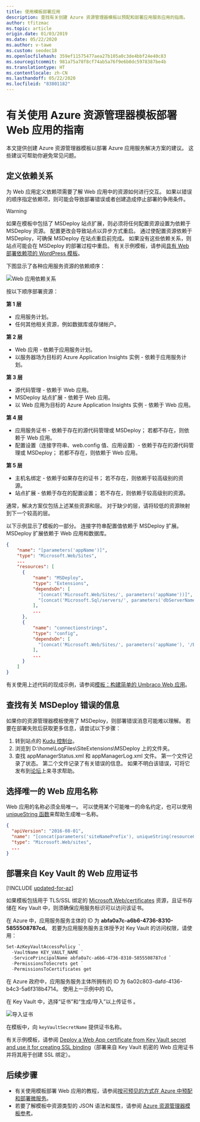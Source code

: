 ```yaml
---
title: 使用模板部署应用
description: 查找有关创建 Azure 资源管理器模板以预配和部署应用服务应用的指南。
author: tfitzmac
ms.topic: article
origin.date: 01/03/2019
ms.date: 05/22/2020
ms.author: v-tawe
ms.custom: seodec18
ms.openlocfilehash: 359ef11575477aea27b105a0c3de4bbf24e40c83
ms.sourcegitcommit: 981a75a78f8cf74ab5a76f9e6b0dc5978387be4b
ms.translationtype: HT
ms.contentlocale: zh-CN
ms.lasthandoff: 05/22/2020
ms.locfileid: "83801182"
---
```

# <a name="guidance-on-deploying-web-apps-by-using-azure-resource-manager-templates"></a>有关使用 Azure 资源管理器模板部署 Web 应用的指南

本文提供创建 Azure 资源管理器模板以部署 Azure 应用服务解决方案的建议。 这些建议可帮助你避免常见问题。

## <a name="define-dependencies"></a>定义依赖关系

为 Web 应用定义依赖项需要了解 Web 应用中的资源如何进行交互。 如果以错误的顺序指定依赖项，则可能会导致部署错误或者创建造成停止部署的争用条件。

> [!WARNING]
> 如果在模板中包括了 MSDeploy 站点扩展，则必须将任何配置资源设置为依赖于 MSDeploy 资源。 配置更改会导致站点以异步方式重启。 通过使配置资源依赖于 MSDeploy，可确保 MSDeploy 在站点重启前完成。 如果没有这些依赖关系，则站点可能会在 MSDeploy 的部署过程中重启。 有关示例模板，请参阅[具有 Web 部署依赖项的 WordPress 模板](https://github.com/davidebbo/AzureWebsitesSamples/blob/master/ARMTemplates/WordpressTemplateWebDeployDependency.json)。

下图显示了各种应用服务资源的依赖顺序：

![Web 应用依赖关系](media/web-sites-rm-template-guidance/web-dependencies.png)

按以下顺序部署资源：

**第 1 层**
* 应用服务计划。
* 任何其他相关资源，例如数据库或存储帐户。

**第 2 层**
* Web 应用 - 依赖于应用服务计划。
* 以服务器场为目标的 Azure Application Insights 实例 - 依赖于应用服务计划。

**第 3 层**
* 源代码管理 - 依赖于 Web 应用。
* MSDeploy 站点扩展 - 依赖于 Web 应用。
* 以 Web 应用为目标的 Azure Application Insights 实例 - 依赖于 Web 应用。

**第 4 层**
* 应用服务证书 - 依赖于存在的源代码管理或 MSDeploy； 若都不存在，则依赖于 Web 应用。
* 配置设置（连接字符串、web.config 值、应用设置）- 依赖于存在的源代码管理或 MSDeploy； 若都不存在，则依赖于 Web 应用。

**第 5 层**
* 主机名绑定 - 依赖于如果存在的证书； 若不存在，则依赖于较高级别的资源。
* 站点扩展 - 依赖于存在的配置设置； 若不存在，则依赖于较高级别的资源。

通常，解决方案仅包括上述某些资源和层。 对于缺少的层，请将较低的资源映射到下一个较高的层。

以下示例显示了模板的一部分。 连接字符串配置值依赖于 MSDeploy 扩展。 MSDeploy 扩展依赖于 Web 应用和数据库。 

```json
{
    "name": "[parameters('appName')]",
    "type": "Microsoft.Web/Sites",
    ...
    "resources": [
      {
          "name": "MSDeploy",
          "type": "Extensions",
          "dependsOn": [
            "[concat('Microsoft.Web/Sites/', parameters('appName'))]",
            "[concat('Microsoft.Sql/servers/', parameters('dbServerName'), '/databases/', parameters('dbName'))]",
          ],
          ...
      },
      {
          "name": "connectionstrings",
          "type": "config",
          "dependsOn": [
            "[concat('Microsoft.Web/Sites/', parameters('appName'), '/Extensions/MSDeploy')]"
          ],
          ...
      }
    ]
}
```

有关使用上述代码的现成示例，请参阅[模板：构建简单的 Umbraco Web 应用](https://github.com/Azure/azure-quickstart-templates/tree/master/umbraco-webapp-simple)。

## <a name="find-information-about-msdeploy-errors"></a>查找有关 MSDeploy 错误的信息

如果你的资源管理器模板使用了 MSDeploy，则部署错误消息可能难以理解。 若要在部署失败后获取更多信息，请尝试以下步骤：

1. 转到站点的 [Kudu 控制台](https://github.com/projectkudu/kudu/wiki/Kudu-console)。
2. 浏览到 D:\home\LogFiles\SiteExtensions\MSDeploy 上的文件夹。
3. 查找 appManagerStatus.xml 和 appManagerLog.xml 文件。 第一个文件记录了状态。 第二个文件记录了有关错误的信息。 如果不明白该错误，可将它发布到[论坛](https://docs.microsoft.com/answers/topics/azure-webapps.html)上来寻求帮助。

## <a name="choose-a-unique-web-app-name"></a>选择唯一的 Web 应用名称

Web 应用的名称必须全局唯一。 可以使用某个可能唯一的命名约定，也可以使用 [uniqueString 函数](../azure-resource-manager/templates/template-functions-string.md#uniquestring)来帮助生成唯一名称。

```json
{
  "apiVersion": "2016-08-01",
  "name": "[concat(parameters('siteNamePrefix'), uniqueString(resourceGroup().id))]",
  "type": "Microsoft.Web/sites",
  ...
}
```

## <a name="deploy-web-app-certificate-from-key-vault"></a>部署来自 Key Vault 的 Web 应用证书

[!INCLUDE [updated-for-az](../../includes/updated-for-az.md)]

如果模板包括用于 TLS/SSL 绑定的 [Microsoft.Web/certificates](https://docs.microsoft.com/azure/templates/microsoft.web/certificates) 资源，且证书存储在 Key Vault 中，则须确保应用服务标识可以访问该证书。

在 Azure 中，应用服务服务主体的 ID 为 **abfa0a7c-a6b6-4736-8310-5855508787cd**。 若要为应用服务服务主体授予对 Key Vault 的访问权限，请使用：

```powershell
Set-AzKeyVaultAccessPolicy `
  -VaultName KEY_VAULT_NAME `
  -ServicePrincipalName abfa0a7c-a6b6-4736-8310-5855508787cd `
  -PermissionsToSecrets get `
  -PermissionsToCertificates get
```

在 Azure 政府中，应用服务服务主体所拥有的 ID 为 6a02c803-dafd-4136-b4c3-5a6f318b4714。 使用上一示例中的 ID。

在 Key Vault 中，选择“证书”和“生成/导入”以上传证书 。

![导入证书](media/web-sites-rm-template-guidance/import-certificate.png)

在模板中，向 `keyVaultSecretName` 提供证书名称。

有关示例模板，请参阅 [Deploy a Web App certificate from Key Vault secret and use it for creating SSL binding](https://github.com/Azure/azure-quickstart-templates/tree/master/201-web-app-certificate-from-key-vault)（部署来自 Key Vault 机密的 Web 应用证书并将其用于创建 SSL 绑定）。

## <a name="next-steps"></a>后续步骤

* 有关使用模板部署 Web 应用的教程，请参阅[按可预见的方式在 Azure 中预配和部署微服务](deploy-complex-application-predictably.md)。
* 若要了解模板中资源类型的 JSON 语法和属性，请参阅 [Azure 资源管理器模板参考](https://docs.microsoft.com/azure/templates/)。
